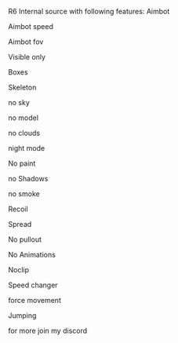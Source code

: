 R6 Internal source with following features:
Aimbot

Aimbot speed

Aimbot fov

Visible only

Boxes

Skeleton

no sky

no model

no clouds

night mode

No paint

no Shadows

no smoke

Recoil

Spread

No pullout

No Animations

Noclip

Speed changer

force movement

Jumping

for more join my discord
